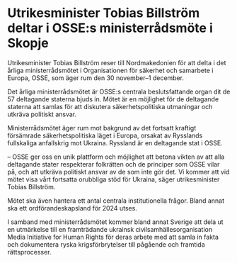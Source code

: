 # Utrikesminister Tobias Billström deltar i OSSE:s ministerrådsmöte i Skopje

Utrikesminister Tobias Billström reser till Nordmakedonien för att delta i det årliga ministerrådsmötet i Organisationen för säkerhet och samarbete i Europa, OSSE, som äger rum den 30 november–1 december.

Det årliga ministerrådsmötet är OSSE:s centrala beslutsfattande organ dit de 57 deltagande staterna bjuds in. Mötet är en möjlighet för de deltagande staterna att samlas för att diskutera säkerhetspolitiska utmaningar och utkräva politiskt ansvar.

Ministerrådsmötet äger rum mot bakgrund av det fortsatt kraftigt försämrade säkerhetspolitiska läget i Europa, orsakat av Rysslands fullskaliga anfallskrig mot Ukraina. Ryssland är en deltagande stat i OSSE.

– OSSE ger oss en unik plattform och möjlighet att betona vikten av att alla deltagande stater respekterar folkrätten och de principer som OSSE vilar på, och att utkräva politiskt ansvar av de som inte gör det. Vi kommer att vid mötet visa vårt fortsatta orubbliga stöd för Ukraina, säger utrikesminister Tobias Billström.

Mötet ska även hantera ett antal centrala institutionella frågor. Bland annat ska ett ordförandeskapsland för 2024 utses.

I samband med ministerrådsmötet kommer bland annat Sverige att dela ut en utmärkelse till en framträdande ukrainsk civilsamhällesorganisation Media Initiative for Human Rights för deras arbete med att samla in fakta och dokumentera ryska krigsförbrytelser till pågående och framtida rättsprocesser.
